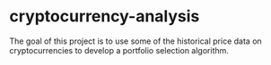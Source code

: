 cryptocurrency-analysis
=======================

The goal of this project is to use some of the historical price data on cryptocurrencies to develop a portfolio selection algorithm.

